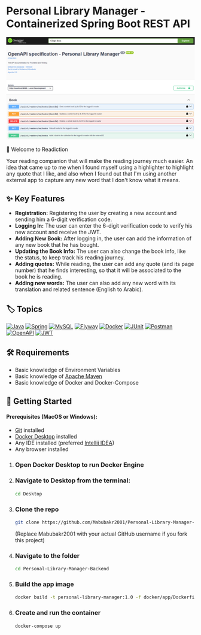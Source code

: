 # Personal Library Manager - Containerized Spring Boot REST API

![Swagger UI](./src/main/resources/static/images/personal-library-manager.png)

👋 Welcome to Readiction

Your reading companion that will make the reading journey much easier. An idea that came up to me when I found myself using a highlighter to highlight any quote
that I like, and also when I found out that I'm using another external app to capture any new word that I don't know what it means.

## ✨ Key Features

- **Registration:** Registering the user by creating a new account and sending him a 6-digit verification code.
- **Logging In:** The user can enter the 6-digit verification code to verify his new account and receive the JWT.
- **Adding New Book:** After logging in, the user can add the information of any new book that he has bought.
- **Updating the Book Info:** The user can also change the book info, like the status, to keep track his reading journey.
- **Adding quotes:** While reading, the user can add any quote (and its page number) that he finds interesting, so that it will be associated to the book he is
  reading.
- **Adding new words:** The user can also add any new word with its translation and related sentence (English to Arabic).

## 🏷️ Topics

[![Java](https://img.shields.io/badge/Java-%23EA8C10.svg?style=flat-square&logo=openjdk&logoColor=white)](https://www.java.com/en/)
[![Spring](https://img.shields.io/badge/Spring-%236DB33F.svg?style=flat-square&logo=spring&logoColor=white)](https://spring.io/)
[![MySQL](https://img.shields.io/badge/MySQL-%233E6E93.svg?style=flat-square&logo=mysql&logoColor=white)](https://www.mysql.com/)
[![Flyway](https://img.shields.io/badge/Flyway-%23CC0200.svg?style=flat-square&logo=flyway&logoColor=white)](https://www.red-gate.com/products/flyway/community/)
[![Docker](https://img.shields.io/badge/Docker-%230D4DF2.svg?style=flat-square&logo=docker&logoColor=white)](https://www.docker.com/)
[![JUnit](https://img.shields.io/badge/JUnit_5-%23D54E48.svg?style=flat-square&logo=junit5&logoColor=white)](https://junit.org/)
[![Postman](https://img.shields.io/badge/Postman-%23FF6C37.svg?style=flat-square&logo=postman&logoColor=white)](https://www.postman.com/)
[![OpenAPI](https://img.shields.io/badge/OpenAPI-%236BA539.svg?style=flat-square&logo=openapiinitiative&logoColor=white)](https://www.openapis.org/)
[![JWT](https://img.shields.io/badge/JWT-%23FA015B.svg?style=flat-square&logo=jsonwebtokens&logoColor=white)](https://www.jwt.io/introduction#what-is-json-web-token)

## 🛠️ Requirements

- Basic knowledge of Environment Variables
- Basic knowledge of [Apache Maven](https://maven.apache.org/)
- Basic knowledge of Docker and Docker-Compose

## 🚀 Getting Started

#### Prerequisites (MacOS or Windows):

- [Git](https://git-scm.com/) installed
- [Docker Desktop](https://docs.docker.com/get-started/get-docker/) installed
- Any IDE installed (preferred [Intellij IDEA](https://www.jetbrains.com/idea/))
- Any browser installed

1. ### Open Docker Desktop to run Docker Engine

2. ### Navigate to Desktop from the terminal:

    ```bash
    cd Desktop
    ```

3. ### Clone the repo

    ```bash
    git clone https://github.com/Mabubakr2001/Personal-Library-Manager-Backend.git
    ```
   (Replace Mabubakr2001 with your actual GitHub username if you fork this project)

4. ### Navigate to the folder

    ```bash
    cd Personal-Library-Manager-Backend
    ```

5. ### Build the app image

    ```bash
    docker build -t personal-library-manager:1.0 -f docker/app/Dockerfile .
    ```

6. ### Create and run the container

    ```bash
    docker-compose up
   ```